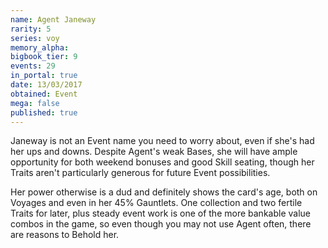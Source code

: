 ```yaml
---
name: Agent Janeway
rarity: 5
series: voy
memory_alpha:
bigbook_tier: 9
events: 29
in_portal: true
date: 13/03/2017
obtained: Event
mega: false
published: true
---
```


Janeway is not an Event name you need to worry about, even if she's had her ups and downs. Despite Agent's weak Bases, she will have ample opportunity for both weekend bonuses and good Skill seating, though her Traits aren't particularly generous for future Event possibilities. 

Her power otherwise is a dud and definitely shows the card's age, both on Voyages and even in her 45% Gauntlets. One collection and two fertile Traits for later, plus steady event work is one of the more bankable value combos in the game, so even though you may not use Agent often, there are reasons to Behold her.
